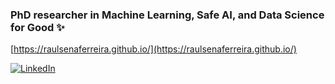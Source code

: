 ### PhD researcher in Machine Learning, Safe AI, and Data Science for Good ✨

[https://raulsenaferreira.github.io/](https://raulsenaferreira.github.io/)

[![LinkedIn](https://img.shields.io/static/v1?label=LinkedIn&message=%20&color=blue&logo=LinkedIn&style=flat-square&logoColor=white)](https://www.linkedin.com/in/raulsenaferreira)
